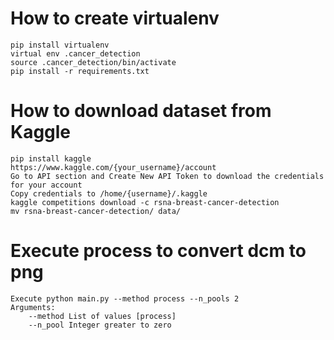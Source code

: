# How to create virtualenv

```
pip install virtualenv
virtual env .cancer_detection
source .cancer_detection/bin/activate
pip install -r requirements.txt 
```

# How to download dataset from Kaggle

```
pip install kaggle
https://www.kaggle.com/{your_username}/account
Go to API section and Create New API Token to download the credentials for your account
Copy credentials to /home/{username}/.kaggle
kaggle competitions download -c rsna-breast-cancer-detection
mv rsna-breast-cancer-detection/ data/
```

# Execute process to convert dcm to png

```
Execute python main.py --method process --n_pools 2
Arguments:
    --method List of values [process]
    --n_pool Integer greater to zero
```